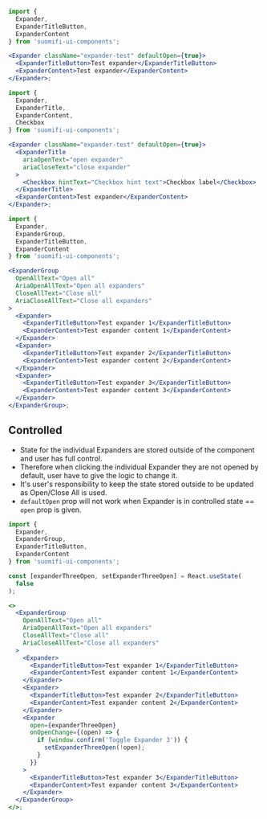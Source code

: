```jsx
import {
  Expander,
  ExpanderTitleButton,
  ExpanderContent
} from 'suomifi-ui-components';

<Expander className="expander-test" defaultOpen={true}>
  <ExpanderTitleButton>Test expander</ExpanderTitleButton>
  <ExpanderContent>Test expander</ExpanderContent>
</Expander>;
```

```jsx
import {
  Expander,
  ExpanderTitle,
  ExpanderContent,
  Checkbox
} from 'suomifi-ui-components';

<Expander className="expander-test" defaultOpen={true}>
  <ExpanderTitle
    ariaOpenText="open expander"
    ariaCloseText="close expander"
  >
    <Checkbox hintText="Checkbox hint text">Checkbox label</Checkbox>
  </ExpanderTitle>
  <ExpanderContent>Test expander</ExpanderContent>
</Expander>;
```

```jsx
import {
  Expander,
  ExpanderGroup,
  ExpanderTitleButton,
  ExpanderContent
} from 'suomifi-ui-components';

<ExpanderGroup
  OpenAllText="Open all"
  AriaOpenAllText="Open all expanders"
  CloseAllText="Close all"
  AriaCloseAllText="Close all expanders"
>
  <Expander>
    <ExpanderTitleButton>Test expander 1</ExpanderTitleButton>
    <ExpanderContent>Test expander content 1</ExpanderContent>
  </Expander>
  <Expander>
    <ExpanderTitleButton>Test expander 2</ExpanderTitleButton>
    <ExpanderContent>Test expander content 2</ExpanderContent>
  </Expander>
  <Expander>
    <ExpanderTitleButton>Test expander 3</ExpanderTitleButton>
    <ExpanderContent>Test expander content 3</ExpanderContent>
  </Expander>
</ExpanderGroup>;
```

## Controlled

- State for the individual Expanders are stored outside of the component and user has full control.
- Therefore when clicking the individual Expander they are not opened by default, user have to give the logic to change it.
- It's user's responsibility to keep the state stored outside to be updated as Open/Close All is used.
- `defaultOpen` prop will not work when Expander is in controlled state == `open` prop is given.

```jsx
import {
  Expander,
  ExpanderGroup,
  ExpanderTitleButton,
  ExpanderContent
} from 'suomifi-ui-components';

const [expanderThreeOpen, setExpanderThreeOpen] = React.useState(
  false
);

<>
  <ExpanderGroup
    OpenAllText="Open all"
    AriaOpenAllText="Open all expanders"
    CloseAllText="Close all"
    AriaCloseAllText="Close all expanders"
  >
    <Expander>
      <ExpanderTitleButton>Test expander 1</ExpanderTitleButton>
      <ExpanderContent>Test expander content 1</ExpanderContent>
    </Expander>
    <Expander>
      <ExpanderTitleButton>Test expander 2</ExpanderTitleButton>
      <ExpanderContent>Test expander content 2</ExpanderContent>
    </Expander>
    <Expander
      open={expanderThreeOpen}
      onOpenChange={(open) => {
        if (window.confirm('Toggle Expander 3')) {
          setExpanderThreeOpen(!open);
        }
      }}
    >
      <ExpanderTitleButton>Test expander 3</ExpanderTitleButton>
      <ExpanderContent>Test expander content 3</ExpanderContent>
    </Expander>
  </ExpanderGroup>
</>;
```
